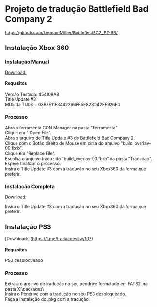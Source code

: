 # Projeto de tradução Battlefield Bad Company 2
<https://github.com/LeonamMiiller/BattlefieldBC2_PT-BR/>

## Instalação Xbox 360
### Instalação Manual
[Download:](https://t.me/traducoesbw/105)
#### Requisitos

Versão Testada: 454108A8  
Title Update #3  
MD5 da TU03 = 03B7E11E3442366FE5E823D42FF926E0  

### Processo 

Abra a ferramenta CON Manager na pasta "Ferramenta"  
Clique em " Open File".  
Abra o arquivo de Title Update #3 do Battlefield Bad Company 2.  
Clique com o Botão direito do Mouse em cima do arquivo "build_overlay-00.fbrb".  
Clique em "Replace File".  
Escolha o arquivo traduzido "build_overlay-00.fbrb" na pasta "Traducao".  
Espere finalizar o processo.  
Insira o Title Update #3 com a tradução no seu Xbox360 da forma que preferir.  

### Instalação Completa  
[Download:](https://t.me/traducoesbw/106)

Insira o Title Update #3 com a tradução no seu Xbox360 da forma que preferir.


## Instalação PS3
[Download:] (https://t.me/traducoesbw/107)

#### Requisitos

PS3 desbloqueado  

### Processo

Extraia o arquivo de tradução no seu pendrive formatado em FAT32, na pasta X:\packages\  
Insira o Pendrive com a tradução no seu PS3 desbloqueado.  
Faça a instalação do .pkg com a tradução.  